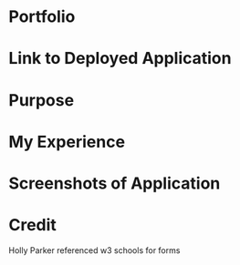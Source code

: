 # Portfolio

# Link to Deployed Application


# Purpose 


# My Experience


# Screenshots of Application


# Credit 
Holly Parker
referenced w3 schools for forms


